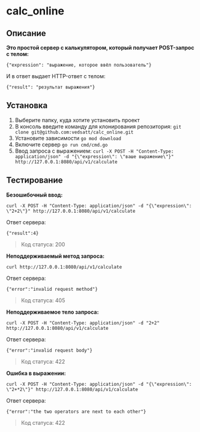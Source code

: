# calc_online
## Описание
**Это простой сервер с калькулятором, который получает POST-запрос с телом:**
```
{"expression": "выражение, которое ввёл пользователь"}
```
И в ответ выдает HTTP-ответ с телом:
```
{"result": "результат выражения"}
```
## Установка
1. Выберите папку, куда хотите установить проект
2. В консоль введите команду для клонирования репозитория: `git clone git@github.com:vedsatt/calc_online.git`
3. Установите зависимости `go mod download`
4. Включите сервер `go run cmd/cmd.go`
6. Ввод запроса с выражением: `curl -X POST -H "Content-Type: application/json" -d "{\"expression\": \"ваше выражение\"}" http://127.0.0.1:8080/api/v1/calculate`
## Тестирование
**Безошибочный ввод:**
```
curl -X POST -H "Content-Type: application/json" -d "{\"expression\": \"2+2\"}" http://127.0.0.1:8080/api/v1/calculate
```
Ответ сервера:
```
{"result":4}
```
> Код статуса: 200
> 
**Неподдерживаемый метод запроса:**
```
curl http://127.0.0.1:8080/api/v1/calculate
```
Ответ сервера:
```
{"error":"invalid request method"}
```
> Код статуса: 405
> 
**Неподдерживаемое тело запроса:**
```
curl -X POST -H "Content-Type: application/json" -d "2+2" http://127.0.0.1:8080/api/v1/calculate
```
Ответ сервера:
```
{"error":"invalid request body"}
```
> Код статуса: 422
> 
**Ошибка в выражении:**
```
curl -X POST -H "Content-Type: application/json" -d "{\"expression\": \"2+*2\"}" http://127.0.0.1:8080/api/v1/calculate
```
Ответ сервера:
```
{"error":"the two operators are next to each other"}
```
> Код статуса: 422
